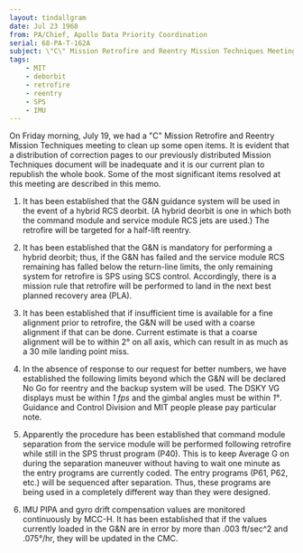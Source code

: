 ```yaml
---
layout: tindallgram
date: Jul 23 1968
from: PA/Chief, Apollo Data Priority Coordination
serial: 68-PA-T-162A
subject: \"C\" Mission Retrofire and Reentry Mission Techniques Meeting
tags:
    - MIT
    - deborbit
    - retrofire
    - reentry
    - SPS
    - IMU
---
```

On Friday morning, July 19, we had a \"C\" Mission Retrofire and Reentry
Mission Techniques meeting to clean up some open items.  It is evident
that a distribution of correction pages to our previously distributed
Mission Techniques document will be inadequate and it is our current
plan to republish the whole book.  Some of the most significant items
resolved at this meeting are described in this memo.

1.  It has been established that the G&N guidance system will be
used in the event of a hybrid RCS deorbit.  (A hybrid deorbit is one
in which both the command module and service module RCS jets are used.)
The retrofire will be targeted for a half-lift reentry.

2.  It has been established that the G&N is mandatory for performing
a hybrid deorbit; thus, if the G&N has failed and the service module
RCS remaining has falled below the return-line limits, the only remaining
system for retrofire is SPS using SCS control.  Accordingly, there is a
mission rule that retrofire will be performed to land in the next best
planned recovery area (PLA).

3.  It has been established that if insufficient time is available
for a fine alignment prior to retrofire, the G&N will be used with a
coarse alignment if that can be done.  Current estimate is that a
coarse alignment will be to within 2° on all axis, which can result
in as much as a 30 mile landing point miss.

4.  In the absence of response to our request for better numbers,
we have established the following limits beyond which the G&N will be
declared No Go for reentry and the backup system will be used.  The
DSKY VG displays must be within _1 fps_ and the gimbal angles must be
within _1°_.  Guidance and Control Division and MIT people please pay
particular note.

5.  Apparently the procedure has been established that command
module separation from the service module will be performed following
retrofire while still in the SPS thrust program (P40).  This is to
keep Average G on during the separation maneuver without having to
wait one minute as the entry programs are currently coded.  The entry
programs (P61, P62, etc.) will be sequenced after separation.  Thus,
these programs are being used in a completely different way than they
were designed.

6.  IMU PIPA and gyro drift compensation values are monitored continuously
by MCC-H.  It has been established that if the values currently
loaded in the G&N are in error by more than .003 ft/sec^2 and .075°/hr,
they will be updated in the CMC.